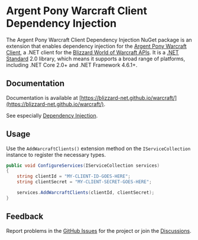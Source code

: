 # Argent Pony Warcraft Client Dependency Injection

The Argent Pony Warcraft Client Dependency Injection NuGet package is an extension that enables dependency injection for the [Argent Pony Warcraft Client](https://www.nuget.org/packages/ArgentPonyWarcraftClient/), a .NET client for the [Blizzard World of Warcraft APIs](https://develop.battle.net/documentation/world-of-warcraft).
It is a [.NET Standard](https://docs.microsoft.com/en-us/dotnet/standard/net-standard) 2.0 library, which means it supports a broad range of platforms, including .NET Core 2.0+ and .NET Framework 4.6.1+.

## Documentation

Documentation is available at [https://blizzard-net.github.io/warcraft/](https://blizzard-net.github.io/warcraft/).

See especially [Dependency Injection](https://blizzard-net.github.io/warcraft/docs/dependency-injection).

## Usage

Use the `AddWarcraftClients()` extension method on the `IServiceCollection` instance to register the necessary types.

```cs
public void ConfigureServices(IServiceCollection services)
{
    string clientId = "MY-CLIENT-ID-GOES-HERE";
    string clientSecret = "MY-CLIENT-SECRET-GOES-HERE";

    services.AddWarcraftClients(clientId, clientSecret);
}
```

## Feedback

Report problems in the [GitHub Issues](https://github.com/blizzard-net/warcraft/issues) for the project or join the [Discussions](https://github.com/blizzard-net/warcraft/discussions).
